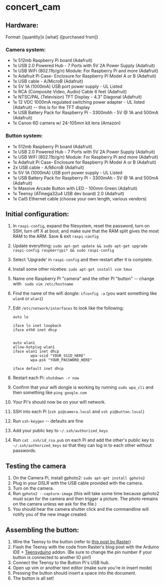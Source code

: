 concert_cam
===========

## Hardware:

Format: \[quantity\]x \[what\] (\[purchased from\])

### Camera system:

* 1x 512mb Raspberry Pi board (Adafruit)
* 1x USB 2.0 Powered Hub - 7 Ports with 5V 2A Power Supply (Adafruit)
* 1x USB WiFi (802.11b/g/n) Module: For Raspberry Pi and more (Adafruit)
* 1x Adafruit Pi Case- Enclosure for Raspberry Pi Model A or B (Adafruit)
* 1x USB cable - A/MicroB (Adafruit)
* 1x 5V 1A (1000mA) USB port power supply - UL Listed
* 1x RCA (Composite Video, Audio) Cable 6 feet (Adafruit)
* 1x NTSC/PAL (Television) TFT Display - 4.3" Diagonal (Adafruit)
* 1x 12 VDC 1000mA regulated switching power adapter - UL listed (Adafruit) -- this is for the TFT display
* 1x USB Battery Pack for Raspberry Pi - 3300mAh - 5V @ 1A and 500mA (Adafruit)
* 1x Canon 6D camera w/ 24-105mm kit lens (Amazon)

### Button system:

* 1x 512mb Raspberry Pi board (Adafruit)
* 1x USB 2.0 Powered Hub - 7 Ports with 5V 2A Power Supply (Adafruit)
* 1x USB WiFi (802.11b/g/n) Module: For Raspberry Pi and more (Adafruit)
* 1x Adafruit Pi Case- Enclosure for Raspberry Pi Model A or B (Adafruit)
* 2x USB cable - A/MicroB (Adafruit)
* 1x 5V 1A (1000mA) USB port power supply - UL Listed
* 1x USB Battery Pack for Raspberry Pi - 3300mAh - 5V @ 1A and 500mA (Adafruit)
* 1x Massive Arcade Button with LED - 100mm Green (Adafruit)
* 1x Teensy (ATmega32u4 USB dev board) 2.0 (Adafruit)
* 1x Cat5 Ethernet cable (choose your own length, various vendors)

## Initial configuration:

1. In `raspi-config`, expand the filesystem, reset the password, turn on SSH, turn off X at boot, and make sure that the RAM split gives the most RAM to the ARM. Save & exit `raspi-config`
1. Update everything: `sudo apt-get update && sudo apt-get upgrade raspi-config raspberrypi* && sudo raspi-config`
1. Select 'Upgrade' in `raspi-config` and then restart after it is complete.
1. Install some other niceties: `sudo apt-get install vim tmux`
1. Name one Raspberry Pi "camera" and the other Pi "button" -- change with ` sudo vim /etc/hostname`
1. Find the name of the wifi dongle: `ifconfig -a` (you want something like `wlan0` or `wlan1`)
1. Edit `/etc/network/interfaces` to look like the following:

    ```
    auto lo

    iface lo inet loopback
    iface eth0 inet dhcp


    auto wlan1
    allow-hotplug wlan1
    iface wlan1 inet dhcp
            wpa-ssid "YOUR_SSID_HERE"
            wpa-psk "YOUR_PASSWORD_HERE"

    iface default inet dhcp
    ```
1. Restart each Pi: `shutdown -r now`
1. Confirm that your wifi dongle is working by running `sudo wpa_cli` and then something like `ping google.com`
1. Your Pi's should now be on your wifi network.
1. SSH into each Pi (`ssh pi@camera.local` and `ssh pi@button.local`)
1. Run `ssh-keygen` -- defaults are fine
1. Add your public key to `~/.ssh/authorized_keys`
1. Run `cat .ssh/id_rsa.pub` on each Pi and add the other's public key to `~/.ssh/authorized_keys` so that they can log in to each other without passwords.

## Testing the camera

1. On the Camera Pi, install gphoto2: `sudo apt-get install gphoto2`
1. Plug in your DSLR with the USB cable provided with the camera.
1. Turn on the camera.
1. Run `gphoto2 --capture-image` (this will take some time because gphoto2 must scan for the camera and then trigger a picture. The photo remains on the camera unless we ask for the file.)
1. You should hear the camera shutter click and the commandline will notify you of the new image created.

## Assembling the button:

1. Wire the Teensy to the button (refer to [this post by Raster](http://rasterweb.net/raster/2011/05/09/the-button/))
1. Flash the Teensy with the code from Raster's blog post with the Arduino IDE + [Teensyduino](http://www.pjrc.com/teensy/teensyduino.html) addon. (Be sure to change the pin number if your button is connected to another IO pin!)
1. Connect the Teensy to the Button Pi's USB hub.
1. Open up vim or another text editor (make sure you're in insert mode)
1. Pressing the button should insert a space into the document.
1. The button is all set!
